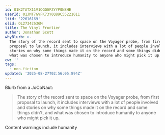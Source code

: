 ```yaml
---
id: 01K2TATX11V1QGGGPZYYP0N8HE
userId: 01JMT7GVFK73Y0Q89C55221011
ltid: '22616169'
olid: OL27342636M
title: The Vinyl Frontier
author: Jonathan Scott
whyBlurb: >-
  The story of the record sent to space on the Voyager probe, from first
  proposal to launch, it includes interviews with a lot of people involved and
  stories on why some things made it on the record and some things didn't, and
  what was chosen to introduce humanity to anyone who might pick it up.
cw: ''
tags:
  - non-fiction
updated: '2025-08-27T02:56:05.894Z'
---
```


Blurb from a JoCoNaut:

> The story of the record sent to space on the Voyager probe, from first
> proposal to launch, it includes interviews with a lot of people involved and
> stories on why some things made it on the record and some things didn't, and
> what was chosen to introduce humanity to anyone who might pick it up.

Content warnings include humanity
